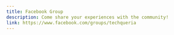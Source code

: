 ```yaml
---
title: Facebook Group
description: Come share your experiences with the community!
link: https://www.facebook.com/groups/techqueria
---
```

